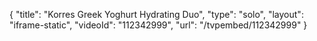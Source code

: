 {
    "title": "Korres Greek Yoghurt Hydrating Duo",
    "type": "solo",
    "layout": "iframe-static",
    "videoId": "112342999",
    "url": "\/tvpembed\/112342999"
}